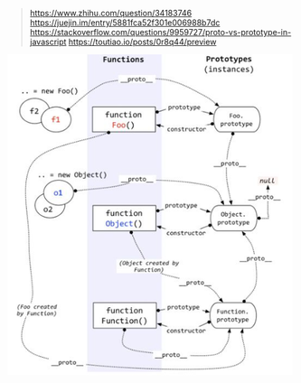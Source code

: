 >
> https://www.zhihu.com/question/34183746
> https://juejin.im/entry/5881fca52f301e006988b7dc
> https://stackoverflow.com/questions/9959727/proto-vs-prototype-in-javascript
> https://toutiao.io/posts/0r8q44/preview
>


![prototype](/javascript/oop/imgs/prototype.jpg)